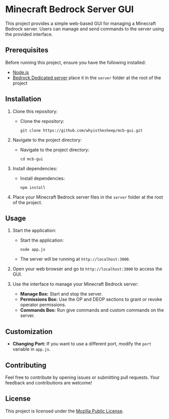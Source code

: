 # Minecraft Bedrock Server GUI

This project provides a simple web-based GUI for managing a Minecraft Bedrock server. Users can manage and send commands to the server using the provided interface.

## Prerequisites

Before running this project, ensure you have the following installed:

- [Node.js](https://nodejs.org/)
- [Bedrock Dedicated server](https://www.minecraft.net/en-us/download/server/bedrock) place it in the ```server``` folder at the root of the project

## Installation

1. Clone this repository:

   - Clone the repository:

     ```git clone https://github.com/whyisthesheep/mcb-gui.git```

2. Navigate to the project directory:

   - Navigate to the project directory:

     ```cd mcb-gui```

3. Install dependencies:

   - Install dependencies:

     ```npm install```

4. Place your Minecraft Bedrock server files in the ```server``` folder at the root of the project.

## Usage

1. Start the application:

   - Start the application:

     ```node app.js```

   - The server will be running at ```http://localhost:3000```.

2. Open your web browser and go to ```http://localhost:3000``` to access the GUI.

3. Use the interface to manage your Minecraft Bedrock server:

   - **Manage Box:** Start and stop the server.
   - **Permissions Box:** Use the OP and DEOP sections to grant or revoke operator permissions.
   - **Commands Box:** Run give commands and custom commands on the server.

## Customization

- **Changing Port:** If you want to use a different port, modify the ```port``` variable in ```app.js```.

## Contributing

Feel free to contribute by opening issues or submitting pull requests. Your feedback and contributions are welcome!

## License

This project is licensed under the [Mozilla Public License](LICENSE).

